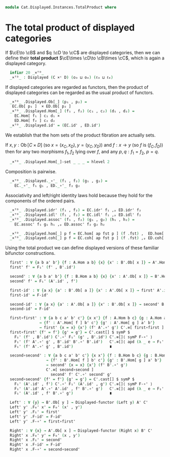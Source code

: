 <!--
```agda
open import 1Lab.HLevel.Universe
open import 1Lab.HLevel.Closure
open import 1Lab.Type.Sigma

open import Cat.Instances.Sets.Complete
open import Cat.Displayed.Functor
open import Cat.Instances.Product
open import Cat.Diagram.Product
open import Cat.Displayed.Base
open import Cat.Instances.Sets
open import Cat.Prelude
open import Cat.Base

import Cat.Displayed.Reasoning as DR
import Cat.Functor.Bifunctor
```
-->

```agda
module Cat.Displayed.Instances.TotalProduct where
```
<!--
```agda
module _ 
  {o₁ ℓ₁ o₂ ℓ₂ o₃ ℓ₃ o₄ ℓ₄}
  {C : Precategory o₁ ℓ₁}
  {D : Precategory o₂ ℓ₂}
  (EC : Displayed C o₃ ℓ₃) (ED : Displayed D o₄ ℓ₄) where
  private module EC = Displayed EC
  private module ED = Displayed ED
```
-->

# The total product of displayed categories

If $\cE\to \cB$ and $q :\cD \to \cC$ are
displayed categories, then we can define their **total product**
$\cE\times \cD\to \cB\times \cC$,
which is again a displayed category.

```agda
  infixr 20 _×ᵀᴰ_
  _×ᵀᴰ_ : Displayed (C ×ᶜ D) (o₃ ⊔ o₄) (ℓ₃ ⊔ ℓ₄)
```

If displayed categories are regarded as functors, then the product of
displayed categories can be regarded as the usual product of functors.

```agda
  _×ᵀᴰ_ .Displayed.Ob[_] (p₁ , p₂) =
   EC.Ob[ p₁ ]  × ED.Ob[ p₂ ]
  _×ᵀᴰ_ .Displayed.Hom[_] (f₁ , f₂) (c₁ , c₂) (d₁ , d₂) =
    EC.Hom[ f₁ ] c₁ d₁ ×
    ED.Hom[ f₂ ] c₂ d₂
  _×ᵀᴰ_ .Displayed.id' = (EC.id' , ED.id')
```

We establish that the hom sets of the product fibration are actually
sets.

If $x, y : \operatorname{Ob}[C \times D]$ (so $x = (x_C, x_D), y = (y_C,
y_D)$) and $f : x \to y$ (so $f$ is $(f_C, f_D)$) then for any two
morphisms $f_1,f_2$ lying over $f$, and any $p, q : f_1 = f_2$, $p=q$.

```agda
  _×ᵀᴰ_ .Displayed.Hom[_]-set _ _ _ = hlevel 2
```

Composition is pairwise.

```agda
  _×ᵀᴰ_ .Displayed._∘'_ (f₁ , f₂) (g₁ , g₂) =
    EC._∘'_ f₁ g₁ , ED._∘'_ f₂ g₂
```

Associativity and left/right identity laws hold because
they hold for the components of the ordered pairs.

```agda
  _×ᵀᴰ_ .Displayed.idr' (f₁ , f₂) = EC.idr' f₁ ,ₚ ED.idr' f₂
  _×ᵀᴰ_ .Displayed.idl' (f₁ , f₂) = EC.idl' f₁ ,ₚ ED.idl' f₂
  _×ᵀᴰ_ .Displayed.assoc' (f₁ , f₂) (g₁ , g₂) (h₁ , h₂) =
    EC.assoc' f₁ g₁ h₁ ,ₚ ED.assoc' f₂ g₂ h₂

  _×ᵀᴰ_ .Displayed.hom[_] p f = EC.hom[ ap fst p ] (f .fst) ,  ED.hom[ ap snd p ] (f .snd)
  _×ᵀᴰ_ .Displayed.coh[_] p f = EC.coh[ ap fst p ] (f .fst) ,ₚ ED.coh[ ap snd p ] (f .snd)
```

<!--
```agda
module _
  {oa ℓa ob ℓb oc ℓc oa' ℓa' ob' ℓb' oc' ℓc'}
  {A : Precategory oa ℓa} {B : Precategory ob ℓb} {C : Precategory oc ℓc}
  {A' : Displayed A oa' ℓa'} {B' : Displayed B ob' ℓb'} {C' : Displayed C oc' ℓc'}
  {F : Functor (A ×ᶜ B) C}
  (F' : Displayed-functor F (A' ×ᵀᴰ B') C')
  where
  private
    module A = Precategory A
    module B = Precategory B
    module C = Precategory C
    module A' = DR A'
    module B' = DR B'
    module C' = DR C'
  
  open Displayed-functor F'
  open Cat.Functor.Bifunctor F
```
-->

Using the total product we can define displayed versions of these familiar bifunctor constructions.

```agda
  first' : ∀ {a b a' b'} {f : A.Hom a b} {x} {x' : B'.Ob[ x ]} → A'.Hom[ f ] a' b' → C'.Hom[ first f ] (F₀' (a' , x')) (F₀' (b' , x'))
  first' f' = F₁' (f' , B'.id')

  second' : ∀ {a b a' b'} {f : B.Hom a b} {x} {x' : A'.Ob[ x ]} → B'.Hom[ f ] a' b' → C'.Hom[ second f ] (F₀' (x' , a')) (F₀' (x' , b'))
  second' f' = F₁' (A'.id' , f')

  first-id' : ∀ {a x} {a' : B'.Ob[ a ]} {x' : A'.Ob[ x ]} → first' A'.id' C'.≡[ first-id ] C'.id' {x = F₀' (x' , a')}
  first-id' = F-id'

  second-id' : ∀ {a x} {a' : A'.Ob[ a ]} {x' : B'.Ob[ x ]} → second' B'.id' C'.≡[ second-id ] C'.id' {x = F₀' (a' , x')}
  second-id' = F-id'

  first∘first' : ∀ {a b c a' b' c'} {x x'} {f : A.Hom b c} {g : A.Hom a b}
               → {f' : A'.Hom[ f ] b' c'} {g' : A'.Hom[ g ] a' b'}
               → first' {x = x} {x'} (f' A'.∘' g') C'.≡[ first∘first ] first' f' C'.∘' first' g'
  first∘first' {f' = f'} {g' = g'} = C'.cast[] $ symP $
    F₁' (f' , B'.id') C'.∘' F₁' (g' , B'.id') C'.≡[]⟨ symP F-∘' ⟩ 
    F₁' (f' A'.∘' g' , B'.id' B'.∘' B'.id')   C'.≡[]⟨ apd (λ _ e → F₁' (f' A'.∘' g' , e)) (B'.idl' _) ⟩
    F₁' (f' A'.∘' g' , B'.id')                ∎

  second∘second' : ∀ {a b c a' b' c'} {x x'} {f : B.Hom b c} {g : B.Hom a b}
                  → {f' : B'.Hom[ f ] b' c'} {g' : B'.Hom[ g ] a' b'}
                  → second' {x = x} {x'} (f' B'.∘' g')
                  C'.≡[ second∘second ]
                    second' f' C'.∘' second' g'
  second∘second' {f' = f'} {g' = g'} = C'.cast[] $ symP $
    F₁' (A'.id' , f') C'.∘' F₁' (A'.id' , g') C'.≡[]⟨ symP F-∘' ⟩
    F₁' (A'.id' A'.∘' A'.id' , f' B'.∘' g')   C'.≡[]⟨ apd (λ _ e → F₁' (e , f' B'.∘' g')) (A'.idl' _) ⟩
    F₁' (A'.id' , f' B'.∘' g')                ∎

  Left' : ∀ {y} → B'.Ob[ y ] → Displayed-functor (Left y) A' C'
  Left' y' .F₀' x' = F₀' (x' , y')
  Left' y' .F₁' = first'
  Left' y' .F-id' = F-id'
  Left' y' .F-∘' = first∘first'

  Right' : ∀ {x} → A'.Ob[ x ] → Displayed-functor (Right x) B' C'
  Right' x .F₀' y' = F₀' (x , y')
  Right' x .F₁' = second'
  Right' x .F-id' = F-id'
  Right' x .F-∘' = second∘second'
```
